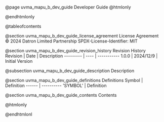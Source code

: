 @page uvma_mapu_b_dev_guide Developer Guide
@htmlonly
<div class="autonumbering">
@endhtmlonly


@tableofcontents


@section uvma_mapu_b_dev_guide_license_agreement License Agreement
© 2024 Datron Limited Partnership
SPDX-License-Identifier: MIT


@section uvma_mapu_b_dev_guide_revision_history Revision History
Revision  | Date | Description
--------- | ---- | -----------
1.0.0 | 2024/12/9 | Initial Version

@subsection uvma_mapu_b_dev_guide_description Description


@section uvma_mapu_b_dev_guide_definitions Definitions
Symbol | Definition
------ | ----------
 'SYMBOL' | Definition


@section uvma_mapu_b_dev_guide_contents Contents


@htmlonly
</div>
@endhtmlonl